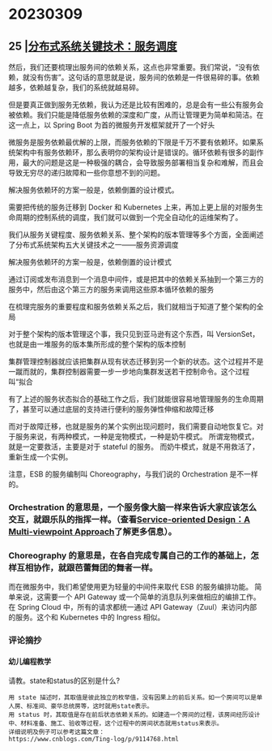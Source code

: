 # 20230309


##  25 |[分布式系统关键技术：服务调度](https://time.geekbang.org/column/article/1604)

然后，我们还要梳理出服务间的依赖关系，这点也非常重要。我们常说，“没有依赖，就没有伤害”。这句话的意思就是说，服务间的依赖是一件很易碎的事。依赖越多，依赖越复杂，我们的系统就越易碎。

但是要真正做到服务无依赖，我认为还是比较有困难的，总是会有一些公有服务会被依赖。我们只能是降低服务依赖的深度和广度，从而让管理更为简单和简洁。在这一点上，以 Spring Boot 为首的微服务开发框架就开了一个好头

微服务是服务依赖最优解的上限，而服务依赖的下限是千万不要有依赖环。如果系统架构中有服务依赖环，那么表明你的架构设计是错误的。循环依赖有很多的副作用，最大的问题是这是一种极强的耦合，会导致服务部署相当复杂和难解，而且会导致无穷尽的递归故障和一些你意想不到的问题。

解决服务依赖环的方案一般是，依赖倒置的设计模式。

需要把传统的服务迁移到 Docker 和 Kubernetes 上来，再加上更上层的对服务生命周期的控制系统的调度，我们就可以做到一个完全自动化的运维架构了。

我们从服务关键程度、服务依赖关系、整个架构的版本管理等多个方面，全面阐述了分布式系统架构五大关键技术之一——服务资源调度

解决服务依赖环的方案一般是，依赖倒置的设计模式

通过订阅或发布消息到一个消息中间件，或是把其中的依赖关系抽到一个第三方的服务中，然后由这个第三方的服务来调用这些原本循环依赖的服务

在梳理完服务的重要程度和服务依赖关系之后，我们就相当于知道了整个架构的全局

对于整个架构的版本管理这个事，我只见到亚马逊有这个东西，叫 VersionSet，也就是由一堆服务的版本集所形成的整个架构的版本控制

集群管理控制器就应该把集群从现有状态迁移到另一个新的状态。这个过程并不是一蹴而就的，集群控制器需要一步一步地向集群发送若干控制命令。这个过程叫“拟合

有了上述的服务状态拟合的基础工作之后，我们就能很容易地管理服务的生命周期了，甚至可以通过底层的支持进行便利的服务弹性伸缩和故障迁移

而对于故障迁移，也就是服务的某个实例出现问题时，我们需要自动地恢复它。对于服务来说，有两种模式，一种是宠物模式，一种是奶牛模式。 所谓宠物模式，就是一定要救活，主要是对于 stateful 的服务。 而奶牛模式，就是不用救活了，重新生成一个实例。

注意，ESB 的服务编制叫 Choreography，与我们说的 Orchestration 是不一样的。

### Orchestration 的意思是，一个服务像大脑一样来告诉大家应该怎么交互，就跟乐队的指挥一样。（查看[Service-oriented Design：A Multi-viewpoint Approach](https://eprints.qut.edu.au/622/1/SOD_%28revised%29.pdf)了解更多信息）。
### Choreography 的意思是，在各自完成专属自己的工作的基础上，怎样互相协作，就跟芭蕾舞团的舞者一样。

而在微服务中，我们希望使用更为轻量的中间件来取代 ESB 的服务编排功能。 简单来说，这需要一个 API Gateway 或一个简单的消息队列来做相应的编排工作。在 Spring Cloud 中，所有的请求都统一通过 API Gateway（Zuul）来访问内部的服务。这个和 Kubernetes 中的 Ingress 相似。



### 评论摘抄


#### 幼儿编程教学

请教。state和status的区别是什么?

```
用 state 描述时，其取值是彼此独立的枚举值，没有因果上的前后关系。如一个房间可以是单人房、标准间、豪华总统房等，这时就用state表示。
用 status 时，其取值是存在前后状态依赖关系的。如建造一个房间的过程，该房间经历设计中、材料准备、施工、验收等过程，这个过程中的房间状态就用status来表示。
详细说明及例子可以参考这篇文章：
https://www.cnblogs.com/Ting-log/p/9114768.html
```